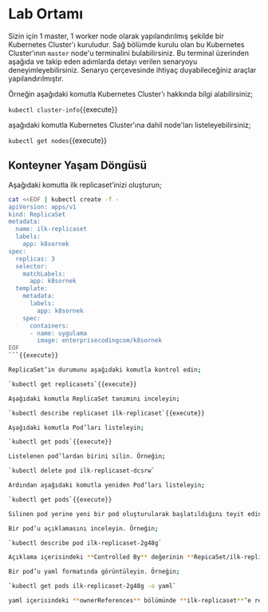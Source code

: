 # Lab Ortamı

Sizin için 1 master, 1 worker node olarak yapılandırılmış şekilde bir Kubernetes Cluster'ı kuruludur. Sağ bölümde kurulu olan bu Kubernetes Cluster'ının `master` node'u terminalini bulabilirsiniz. Bu terminal üzerinden aşağıda ve takip eden adımlarda detayı verilen senaryoyu deneyimleyebilirsiniz. Senaryo çerçevesinde ihtiyaç duyabileceğiniz araçlar yapılandırılmıştır.

Örneğin aşağıdaki komutla Kubernetes Cluster'ı hakkında bilgi alabilirsiniz;

`kubectl cluster-info`{{execute}}

aşağıdaki komutla Kubernetes Cluster'ına dahil node'ları listeleyebilirsiniz;

`kubectl get nodes`{{execute}}

## Konteyner Yaşam Döngüsü

Aşağıdaki komutla ilk replicaset’inizi oluşturun;

```bash
cat <<EOF | kubectl create -f -
apiVersion: apps/v1
kind: ReplicaSet
metadata:
  name: ilk-replicaset
  labels:
    app: k8sornek
spec:
  replicas: 3
  selector:
    matchLabels:
      app: k8sornek
  template:
    metadata:
      labels:
        app: k8sornek
    spec:
      containers:
      - name: uygulama
        image: enterprisecodingcom/k8sornek
EOF
```{{execute}}

ReplicaSet’in durumunu aşağıdaki komutla kontrol edin;

`kubectl get replicasets`{{execute}}

Aşağıdaki komutla ReplicaSet tanımını inceleyin;

`kubectl describe replicaset ilk-replicaset`{{execute}}

Aşağıdaki komutla Pod’ları listeleyin;

`kubectl get pods`{{execute}}

Listelenen pod’lardan birini silin. Örneğin;

`kubectl delete pod ilk-replicaset-dcsrw`

Ardından aşağıdaki komutla yeniden Pod’ları listeleyin;

`kubectl get pods`{{execute}}

Silinen pod yerine yeni bir pod oluşturularak başlatıldığını teyit edin.

Bir pod’u açıklamasını inceleyin. Örneğin;

`kubectl describe pod ilk-replicaset-2g48g`

Açıklama içerisindeki **Controlled By** değerinin **RepicaSet/ilk-replicaset** olduğunu teyit edin.

Bir pod’u yaml formatında görüntüleyin. Örneğin;

`kubectl get pods ilk-replicaset-2g48g -o yaml`

yaml içerisindeki **ownerReferences** bölümünde **ilk-replicaset**’e referans verildiğini teyit edin.
